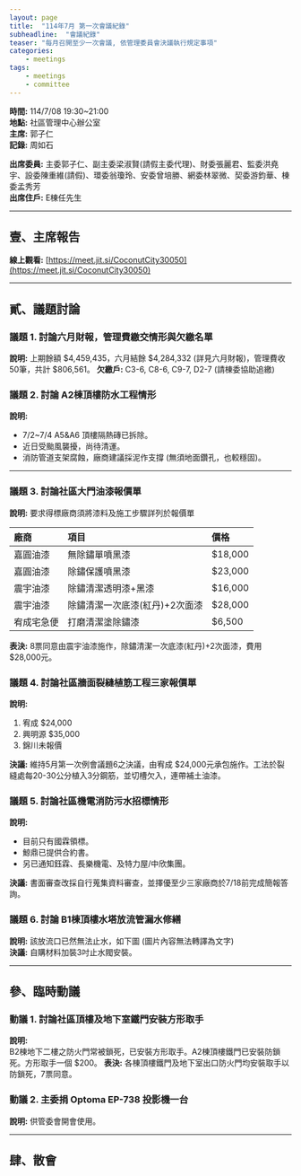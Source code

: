 ```yaml
---
layout: page
title:  "114年7月 第一次會議紀錄"
subheadline:  "會議紀錄"
teaser: "每月召開至少一次會議, 依管理委員會決議執行規定事項"
categories:
    - meetings
tags:
    - meetings
    - committee
---
```

**時間:** 114/7/08 19:30~21:00<br>
**地點:** 社區管理中心辦公室<br>
**主席:** 郭子仁<br>
**記錄:** 周如石<br>

**出席委員:** 主委郭子仁、副主委梁淑賢(請假主委代理)、財委張麗君、監委洪堯宇、設委陳重維(請假)、環委翁瓊玲、安委曾培勝、網委林翠微、契委游鈞華、棟委孟秀芳<br>
**出席住戶:** E棟任先生<br>

---
## 壹、主席報告
**線上觀看:** [https://meet.jit.si/CoconutCity30050](https://meet.jit.si/CoconutCity30050)

---
## 貳、議題討論

### 議題 1. 討論六月財報，管理費繳交情形與欠繳名單
**說明:** 上期餘額 $4,459,435，六月結餘 $4,284,332 (詳見六月財報)，管理費收50筆，共計 $806,561。
**欠繳戶:** C3-6, C8-6, C9-7, D2-7 (請棟委協助追繳)<br>

### 議題 2. 討論 A2棟頂樓防水工程情形
**說明:** <br>
*   7/2~7/4 A5&A6 頂樓隔熱磚已拆除。
*   近日受颱風襲擾，尚待清運。
*   消防管道支架腐蝕，廠商建議採泥作支撐 (無須地面鑽孔，也較穩固)。

---
### 議題 3. 討論社區大門油漆報價單
**說明:** 要求得標廠商須將漆料及施工步驟詳列於報價單<br>

| 廠商       | 項目             | 價格      |
| :--------- | :--------------- | :-------- |
| 嘉圓油漆   | 無除鏽單噴黑漆   | $18,000   |
| 嘉圓油漆   | 除鏽保護噴黑漆   | $23,000   |
| 震宇油漆   | 除鏽清潔透明漆+黑漆 | $16,000   |
| 震宇油漆   | 除鏽清潔一次底漆(紅丹)+2次面漆 | $28,000 |
| 宥成宅急便 | 打磨清潔塗除鏽漆 | $6,500    |

**表決:** 8票同意由震宇油漆施作，除鏽清潔一次底漆(紅丹)+2次面漆，費用 $28,000元。<br>

### 議題 4. 討論社區牆面裂縫植筋工程三家報價單
**說明:** <br>
1.  宥成 $24,000
2.  興明源 $35,000
3.  錦川未報價

**決議:** 維持5月第一次例會議題6之決議，由宥成 $24,000元承包施作。工法於裂縫處每20-30公分植入3分鋼筋，並切槽欠入，連帶補土油漆。<br>

### 議題 5. 討論社區機電消防污水招標情形
**說明:**<br>
*   目前只有國霖領標。
*   鯨鼎已提供合約書。
*   另已通知鈺霖、長樂機電、及特力屋/中欣集團。

**決議:** 書面審查改採自行蒐集資料審查，並擇優至少三家廠商於7/18前完成簡報答詢。<br>

### 議題 6. 討論 B1棟頂樓水塔放流管漏水修繕
**說明:** 該放流口已然無法止水，如下圖 (圖片內容無法轉譯為文字)<br>
**決議:** 自購材料加裝3吋止水閥安裝。<br>

---
## 參、臨時動議

### 動議 1. 討論社區頂樓及地下室鐵門安裝方形取手
**說明:** <br> B2棟地下二樓之防火門常被鎖死，已安裝方形取手。A2棟頂樓鐵門已安裝防鎖死。方形取手一個 $200。
**表決:** 各棟頂樓鐵門及地下室出口防火門均安裝取手以防鎖死，7票同意。<br>

### 動議 2. 主委捐 Optoma EP-738 投影機一台
**說明:** 供管委會開會使用。<br>

---
## 肆、散會

